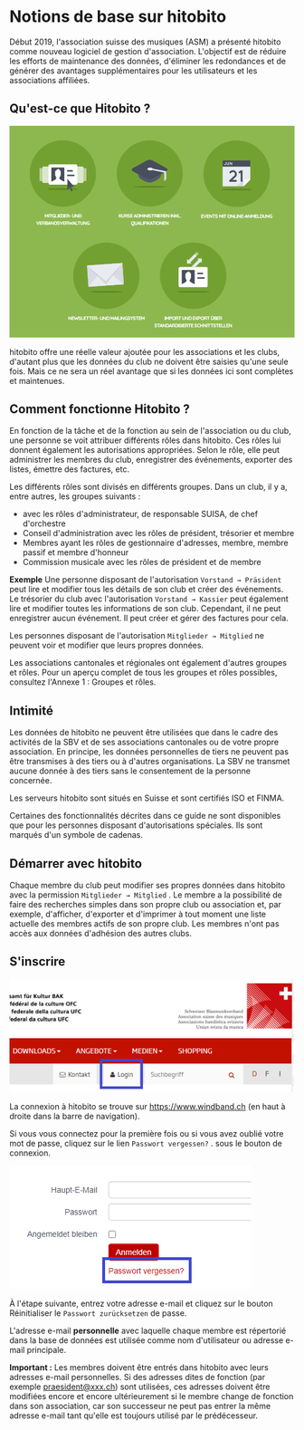 # Notions de base sur hitobito

Début 2019, l'association suisse des musiques (ASM) a présenté hitobito comme nouveau logiciel de gestion d'association. L'objectif est de réduire les efforts de maintenance des données, d'éliminer les redondances et de générer des avantages supplémentaires pour les utilisateurs et les associations affiliées.

## Qu'est-ce que Hitobito ?

![Aperçu des fonctionnalités de hitobtio](media/image1.png)

hitobito offre une réelle valeur ajoutée pour les associations et les clubs, d'autant plus que les données du club ne doivent être saisies qu'une seule fois. Mais ce ne sera un réel avantage que si les données ici sont complètes et maintenues.

## Comment fonctionne Hitobito ?

En fonction de la tâche et de la fonction au sein de l'association ou du club, une personne se voit attribuer différents rôles dans hitobito. Ces rôles lui donnent également les autorisations appropriées. Selon le rôle, elle peut administrer les membres du club, enregistrer des événements, exporter des listes, émettre des factures, etc.

Les différents rôles sont divisés en différents groupes. Dans un club, il y a, entre autres, les groupes suivants :

- <verein>avec les rôles d'administrateur, de responsable SUISA, de chef d'orchestre</verein>
- Conseil d'administration avec les rôles de président, trésorier et membre
- Membres ayant les rôles de gestionnaire d'adresses, membre, membre passif et membre d'honneur
- Commission musicale avec les rôles de président et de membre

**Exemple** Une personne disposant de l'autorisation `Vorstand → Präsident` peut lire et modifier tous les détails de son club et créer des événements. Le trésorier du club avec l'autorisation `Vorstand → Kassier` peut également lire et modifier toutes les informations de son club. Cependant, il ne peut enregistrer aucun événement. Il peut créer et gérer des factures pour cela.

Les personnes disposant de l'autorisation `Mitglieder → Mitglied` ne peuvent voir et modifier que leurs propres données.

Les associations cantonales et régionales ont également d'autres groupes et rôles. Pour un aperçu complet de tous les groupes et rôles possibles, consultez l'Annexe 1 : Groupes et rôles.

## Intimité

Les données de hitobito ne peuvent être utilisées que dans le cadre des activités de la SBV et de ses associations cantonales ou de votre propre association. En principe, les données personnelles de tiers ne peuvent pas être transmises à des tiers ou à d'autres organisations. La SBV ne transmet aucune donnée à des tiers sans le consentement de la personne concernée.

Les serveurs hitobito sont situés en Suisse et sont certifiés ISO et FINMA.


<div class="attention">Certaines des fonctionnalités décrites dans ce guide ne sont disponibles que pour les personnes disposant d'autorisations spéciales. Ils sont marqués d'un symbole de cadenas.</div>


## Démarrer avec hitobito

Chaque membre du club peut modifier ses propres données dans hitobito avec la permission `Mitglieder → Mitglied` . Le membre a la possibilité de faire des recherches simples dans son propre club ou association et, par exemple, d'afficher, d'exporter et d'imprimer à tout moment une liste actuelle des membres actifs de son propre club. Les membres n'ont pas accès aux données d'adhésion des autres clubs.

## S'inscrire

![Anmeldung](media/image3.png)

La connexion à hitobito se trouve sur https://www.windband.ch (en haut à droite dans la barre de navigation).

Si vous vous connectez pour la première fois ou si vous avez oublié votre mot de passe, cliquez sur le lien `Passwort vergessen?` . sous le bouton de connexion.

![Passwort vergessen](media/image4.png)

À l'étape suivante, entrez votre adresse e-mail et cliquez sur le bouton Réinitialiser le `Passwort zurücksetzen` de passe.

L'adresse e-mail **personnelle** avec laquelle chaque membre est répertorié dans la base de données est utilisée comme nom d'utilisateur ou adresse e-mail principale.

**Important :** Les membres doivent être entrés dans hitobito avec leurs adresses e-mail personnelles. Si des adresses dites de fonction (par exemple praesident@xxx.ch) sont utilisées, ces adresses doivent être modifiées encore et encore ultérieurement si le membre change de fonction dans son association, car son successeur ne peut pas entrer la même adresse e-mail tant qu'elle est toujours utilisé par le prédécesseur.
